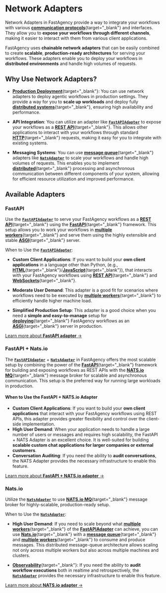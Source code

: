 # Network Adapters

Network Adapters in FastAgency provide a way to integrate your workflows with various [**communication protocols**](https://en.wikipedia.org/wiki/Communication_protocol){target="_blank"} and interfaces. They allow you to **expose your workflows through different channels**, making it easier to interact with them from various client applications.

FastAgency uses **chainable network adapters** that can be easily combined to create **scalable**, **production-ready architectures** for serving your workflows. These adapters enable you to deploy your workflows in **distributed environments** and handle high volumes of requests.

## Why Use Network Adapters?

- [**Production Deployment**](https://fastapi.tiangolo.com/deployment){target="_blank"}: You can use network adapters to deploy agentic workflows in production settings. They provide a way for you to **scale up workloads** and deploy fully [**distributed systems**](https://en.wikipedia.org/wiki/Distributed_computing){target="_blank"}, ensuring high availability and performance.
- **API Integration**: You can utilize an adapter like [**`FastAPIAdapter`**](../../api/fastagency/adapters/fastapi/FastAPIAdapter.md) to expose your workflows as a [**REST API**](https://en.wikipedia.org/wiki/REST){target="_blank"}. This allows other applications to interact with your workflows through standard [**HTTP**](https://en.wikipedia.org/wiki/HTTP){target="_blank"} requests, making it easy for you to integrate with existing systems.

- **Messaging Systems**: You can use [**message queue**](https://en.wikipedia.org/wiki/Message_queue){target="_blank"} adapters like [**`NatsAdapter`**](../../api/fastagency/adapters/nats/NatsAdapter.md) to scale your workflows and handle high volumes of requests. This enables you to implement [**distributed**](https://en.wikipedia.org/wiki/Distributed_computing){target="_blank"} processing and asynchronous communication between different components of your system, allowing for efficient resource utilization and improved performance.

## Available Adapters

### FastAPI

Use the [**`FastAPIAdapter`**](../../api/fastagency/adapters/fastapi/FastAPIAdapter.md) to serve your FastAgency workflows as a [**REST API**](https://en.wikipedia.org/wiki/REST){target="_blank"} using the [**FastAPI**](https://fastapi.tiangolo.com/){target="_blank"} framework. This setup allows you to work your workflows in [**multiple workers**](https://fastapi.tiangolo.com/deployment/server-workers/){target="_blank"} and serve them using the highly extensible and stable [**ASGI**](https://asgi.readthedocs.io/en/latest/){target="_blank"} server.

When to Use the [**`FastAPIAdapter`**](../../api/fastagency/adapters/fastapi/FastAPIAdapter.md):

- **Custom Client Applications**: If you want to build your **own client applications** in a language other than Python, (e.g., [**HTML**](https://en.wikipedia.org/wiki/HTML){target="_blank"}/[**JavaScript**](https://en.wikipedia.org/wiki/JavaScript){target="_blank"}), that interacts with your FastAgency workflows using [**REST API**](https://en.wikipedia.org/wiki/REST){target="_blank"} and [**WebSockets**](https://en.wikipedia.org/wiki/WebSocket){target="_blank"}.

- **Moderate User Demand**: This adapter is a good fit for scenarios where workflows need to be executed by [**multiple workers**](https://fastapi.tiangolo.com/deployment/server-workers/){target="_blank"} to efficiently handle higher machine load.

- **Simplified Production Setup**: This adapter is a good choice when you need a **simple and easy-to-manage** setup for [**deploying**](https://fastapi.tiangolo.com/deployment/){target="_blank"} FastAgency workflows as an [**ASGI**](https://asgi.readthedocs.io/en/latest/){target="_blank"} server in production.


[Learn more about **FastAPI adapter** →](./fastapi/index.md)

### FastAPI + Nats.io

The [**`FastAPIAdapter`**](../../api/fastagency/adapters/fastapi/FastAPIAdapter.md) + [**`NatsAdapter`**](../../api/fastagency/adapters/nats/NatsAdapter.md) in FastAgency offers the most scalable setup by combining the power of the [**FastAPI**](https://fastapi.tiangolo.com/){target="_blank"} framework for building and exposing workflows as REST APIs with the [**NATS.io MQ**](https://nats.io/){target="_blank"} message broker for scalable and asynchronous communication. This setup is the preferred way for running large workloads in production.

#### When to Use the FastAPI + NATS.io Adapter

- **Custom Client Applications**: If you want to build your **own client applications** that interact with your FastAgency workflows using REST APIs, this adapter provides greater flexibility and control over the client-side implementation.
- **High User Demand**: When your application needs to handle a large number of users or messages and requires high scalability, the FastAPI + NATS Adapter is an excellent choice. It is well-suited for building **scalable custom chat applications for larger companies or external customers**.
- **Conversation Auditing**: If you need the ability to **audit conversations**, the NATS Adapter provides the necessary infrastructure to enable this feature.

[Learn more about **FastAPI + NATS.io adapter** →](./fastapi_nats/index.md)

### Nats.io

Utilize the [**`NatsAdapter`**](../../api/fastagency/adapters/nats/NatsAdapter.md) to use [**NATS.io MQ**](https://nats.io/){target="_blank"} message broker for highly-scalable, production-ready setup.

When to Use the [**`NatsAdapter`**](../../api/fastagency/adapters/nats/NatsAdapter):

- **High User Demand**: If you need to scale beyond what [**multiple workers**](https://fastapi.tiangolo.com/deployment/server-workers/){target="_blank"} of the [**FastAPIAdapter**](../fastapi/index.md) can achieve, you can use [**Nats.io**](https://nats.io/){target="_blank"} with a [**message queue**](https://en.wikipedia.org/wiki/Message_queue){target="_blank"} and [**multiple workers**](https://fastapi.tiangolo.com/deployment/server-workers/){target="_blank"} to consume and produce messages. This distributed message-queue architecture allows scaling not only across multiple workers but also across multiple machines and clusters.

- [**Observability**](https://en.wikipedia.org/wiki/Observability_(software)){target="_blank"}: If you need the ability to **audit workflow executions** both in realtime and retrospectively, the [**`NatsAdapter`**](../../api/fastagency/adapters/nats/NatsAdapter) provides the necessary infrastructure to enable this feature.


[Learn more about **NATS.io adapter** →](./nats/index.md)
